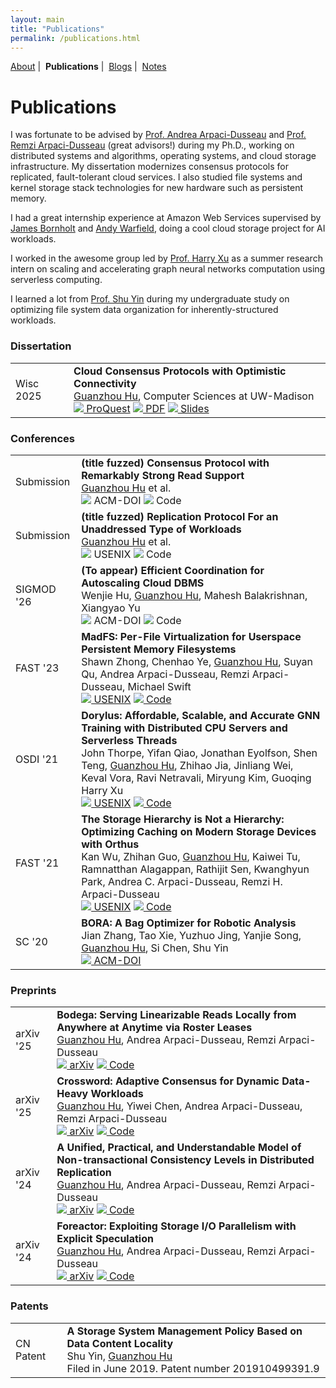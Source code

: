 ```yaml
---
layout: main
title: "Publications"
permalink: /publications.html
---
```


<p class="navigation-bar">
  <a href="/index.html">About</a>&nbsp;|&nbsp;
  <b>Publications</b>&nbsp;|&nbsp;
  <a href="/blogs.html">Blogs</a>&nbsp;|&nbsp;
  <a href="/notes.html">Notes</a>
</p>

# Publications

I was fortunate to be advised by [Prof. Andrea Arpaci-Dusseau](http://pages.cs.wisc.edu/~dusseau/) and [Prof. Remzi Arpaci-Dusseau](http://pages.cs.wisc.edu/~remzi/) (great advisors!) during my Ph.D., working on distributed systems and algorithms, operating systems, and cloud storage infrastructure. My dissertation modernizes consensus protocols for replicated, fault-tolerant cloud services. I also studied file systems and kernel storage stack technologies for new hardware such as persistent memory.

I had a great internship experience at Amazon Web Services supervised by [James Bornholt](https://jamesbornholt.com/) and [Andy Warfield](https://www.cs.ubc.ca/~andy/), doing a cool cloud storage project for AI workloads.

I worked in the awesome group led by [Prof. Harry Xu](http://web.cs.ucla.edu/~harryxu/) as a summer research intern on scaling and accelerating graph neural networks computation using serverless computing.

I learned a lot from [Prof. Shu Yin](https://sist.shanghaitech.edu.cn/yinshu_en/main.htm) during my undergraduate study on optimizing file system data organization for inherently-structured workloads.

### Dissertation

<table class="pub-list">
  <tr>
    <td class="conf-year">Wisc 2025</td>
    <td>
        <b>Cloud Consensus Protocols with Optimistic Connectivity</b><br/>
        <u>Guanzhou Hu</u>, Computer Sciences at UW-Madison<br/>
        <a class="btn-proquest" href="https://www.proquest.com/pqdtglobal/docview/3228170052/88AE373E5C5744E7PQ" target="_blank"><img class="pub-btn-small" src="/assets/img/proquest-button.svg" /> ProQuest</a>
        <a class="btn-pdf" href="/assets/file/Dissertation.pdf" target="_blank"><img class="pub-btn" src="/assets/img/pdf-button.svg" /> PDF</a>
        <a class="btn-slides" href="/assets/file/Dissertation-slides.pdf" target="_blank"><img class="pub-btn-small" src="/assets/img/slides-button.svg" /> Slides</a>
    </td>
  </tr>
</table>

### Conferences

<table class="pub-list">
  <tr>
    <td class="conf-year">Submission</td>
    <td>
        <b>(title fuzzed) Consensus Protocol with Remarkably Strong Read Support</b><br/>
        <u>Guanzhou Hu</u> et al.<br/>
        <a class="btn-acmdoi"><img class="pub-btn" src="/assets/img/acmdoi-button.svg" /> ACM-DOI</a>
        <a class="btn-github"><img class="pub-btn-small" src="/assets/img/github-button.svg" /> Code</a>
    </td>
  </tr>
  <tr>
    <td class="conf-year">Submission</td>
    <td>
        <b>(title fuzzed) Replication Protocol For an Unaddressed Type of Workloads</b><br/>
        <u>Guanzhou Hu</u> et al.<br/>
        <a class="btn-usenix"><img class="pub-btn" src="/assets/img/usenix-button.svg" /> USENIX</a>
        <a class="btn-github"><img class="pub-btn-small" src="/assets/img/github-button.svg" /> Code</a>
    </td>
  </tr>
  <tr>
    <td class="conf-year">SIGMOD '26</td>
    <td>
        <b>(To appear) Efficient Coordination for Autoscaling Cloud DBMS</b><br/>
        Wenjie Hu, <u>Guanzhou Hu</u>, Mahesh Balakrishnan, Xiangyao Yu<br/>
        <a class="btn-acmdoi"><img class="pub-btn" src="/assets/img/acmdoi-button.svg" /> ACM-DOI</a>
        <a class="btn-github"><img class="pub-btn-small" src="/assets/img/github-button.svg" /> Code</a>
    </td>
  </tr>
  <tr>
    <td class="conf-year">FAST '23</td>
    <td>
        <b>MadFS: Per-File Virtualization for Userspace Persistent Memory Filesystems</b><br/>
        Shawn Zhong, Chenhao Ye, <u>Guanzhou Hu</u>, Suyan Qu, Andrea Arpaci-Dusseau, Remzi Arpaci-Dusseau, Michael Swift<br/>
        <a class="btn-usenix" href="https://www.usenix.org/conference/fast23/presentation/zhong" target="_blank"><img class="pub-btn" src="/assets/img/usenix-button.svg" /> USENIX</a>
        <a class="btn-github" href="https://github.com/WiscADSL/MadFS" target="_blank"><img class="pub-btn-small" src="/assets/img/github-button.svg" /> Code</a>
    </td>
  </tr>
  <tr>
    <td class="conf-year">OSDI '21</td>
    <td>
        <b>Dorylus: Affordable, Scalable, and Accurate GNN Training with Distributed CPU Servers and Serverless Threads</b><br/>
        John Thorpe, Yifan Qiao, Jonathan Eyolfson, Shen Teng, <u>Guanzhou Hu</u>, Zhihao Jia, Jinliang Wei, Keval Vora, Ravi Netravali, Miryung Kim, Guoqing Harry Xu<br/>
        <a class="btn-usenix" href="https://www.usenix.org/conference/osdi21/presentation/thorpe" target="_blank"><img class="pub-btn" src="/assets/img/usenix-button.svg" /> USENIX</a>
        <a class="btn-github" href="https://github.com/uclasystem/dorylus" target="_blank"><img class="pub-btn-small" src="/assets/img/github-button.svg" /> Code</a>
    </td>
  </tr>
  <tr>
    <td class="conf-year">FAST '21</td>
    <td>
        <b>The Storage Hierarchy is Not a Hierarchy: Optimizing Caching on Modern Storage Devices with Orthus</b><br/>
        Kan Wu, Zhihan Guo, <u>Guanzhou Hu</u>, Kaiwei Tu, Ramnatthan Alagappan, Rathijit Sen, Kwanghyun Park, Andrea C. Arpaci-Dusseau, Remzi H. Arpaci-Dusseau<br/>
        <a class="btn-usenix" href="https://www.usenix.org/conference/fast21/presentation/wu-kan" target="_blank"><img class="pub-btn" src="/assets/img/usenix-button.svg" /> USENIX</a>
        <a class="btn-github" href="https://github.com/josehu07/nhc-demo" target="_blank"><img class="pub-btn-small" src="/assets/img/github-button.svg" /> Code</a>
    </td>
  </tr>
  <tr>
    <td class="conf-year">SC '20</td>
    <td>
        <b>BORA: A Bag Optimizer for Robotic Analysis</b><br/>
        Jian Zhang, Tao Xie, Yuzhuo Jing, Yanjie Song, <u>Guanzhou Hu</u>, Si Chen, Shu Yin<br/>
        <a class="btn-acmdoi" href="https://dl.acm.org/doi/abs/10.5555/3433701.3433716" target="_blank"><img class="pub-btn" src="/assets/img/acmdoi-button.svg" /> ACM-DOI</a>
    </td>
  </tr>
</table>

### Preprints

<table class="pub-list">
  <tr>
    <td class="conf-year">arXiv '25</td>
    <td>
        <b>Bodega: Serving Linearizable Reads Locally from Anywhere at Anytime via Roster Leases </b><br/>
        <u>Guanzhou Hu</u>, Andrea Arpaci-Dusseau, Remzi Arpaci-Dusseau<br/>
        <a class="btn-arxiv" href="https://arxiv.org/abs/2509.07158" target="_blank"><img class="pub-btn" src="/assets/img/arxiv-button.svg" /> arXiv</a>
        <a class="btn-github" href="https://github.com/josehu07/summerset" target="_blank"><img class="pub-btn-small" src="/assets/img/github-button.svg" /> Code</a>
    </td>
  </tr>
  <tr>
    <td class="conf-year">arXiv '25</td>
    <td>
        <b>Crossword: Adaptive Consensus for Dynamic Data-Heavy Workloads</b><br/>
        <u>Guanzhou Hu</u>, Yiwei Chen, Andrea Arpaci-Dusseau, Remzi Arpaci-Dusseau<br/>
        <a class="btn-arxiv" href="https://arxiv.org/abs/2509.07157" target="_blank"><img class="pub-btn" src="/assets/img/arxiv-button.svg" /> arXiv</a>
        <a class="btn-github" href="https://github.com/josehu07/summerset" target="_blank"><img class="pub-btn-small" src="/assets/img/github-button.svg" /> Code</a>
    </td>
  </tr>
  <tr>
    <td class="conf-year">arXiv '24</td>
    <td>
        <b>A Unified, Practical, and Understandable Model of Non-transactional Consistency Levels in Distributed Replication</b><br/>
        <u>Guanzhou Hu</u>, Andrea Arpaci-Dusseau, Remzi Arpaci-Dusseau<br/>
        <a class="btn-arxiv" href="https://arxiv.org/abs/2409.01576" target="_blank"><img class="pub-btn" src="/assets/img/arxiv-button.svg" /> arXiv</a>
        <a class="btn-github" href="https://github.com/josehu07/jepsen.demo" target="_blank"><img class="pub-btn-small" src="/assets/img/github-button.svg" /> Code</a>
    </td>
  </tr>
  <tr>
    <td class="conf-year">arXiv '24</td>
    <td>
        <b>Foreactor: Exploiting Storage I/O Parallelism with Explicit Speculation</b><br/>
        <u>Guanzhou Hu</u>, Andrea Arpaci-Dusseau, Remzi Arpaci-Dusseau<br/>
        <a class="btn-arxiv" href="https://arxiv.org/abs/2409.01580" target="_blank"><img class="pub-btn" src="/assets/img/arxiv-button.svg" /> arXiv</a>
        <a class="btn-github" href="https://github.com/josehu07/foreactor" target="_blank"><img class="pub-btn-small" src="/assets/img/github-button.svg" /> Code</a>
    </td>
  </tr>
</table>

### Patents

<table class="pub-list">
  <tr>
    <td class="conf-year">CN Patent</td>
    <td>
        <b>A Storage System Management Policy Based on Data Content Locality</b><br/>
        Shu Yin, <u>Guanzhou Hu</u><br/>
        Filed in June 2019. Patent number 201910499391.9
    </td>
  </tr>
</table>
